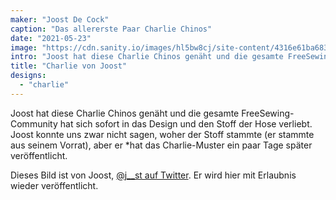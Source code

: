 ```yaml
---
maker: "Joost De Cock"
caption: "Das allererste Paar Charlie Chinos"
date: "2021-05-23"
image: "https://cdn.sanity.io/images/hl5bw8cj/site-content/4316e61ba68384487d5e6c1f6c50c3fc935ebdcb-600x800.jpg"
intro: "Joost hat diese Charlie Chinos genäht und die gesamte FreeSewing-Community hat sich sofort in das Design und den Stoff der Hose verliebt. Joost konnte uns zwar nicht sagen, woher der Stoff kam (er stammte aus seinem Vorrat), aber er veröffentlichte das Charlie-Muster ein paar Tage später."
title: "Charlie von Joost"
designs:
  - "charlie"
---
```



Joost hat diese Charlie Chinos genäht und die gesamte FreeSewing-Community hat sich sofort in das Design und den Stoff der Hose verliebt.  Joost konnte uns zwar nicht sagen, woher der Stoff stammte (er stammte aus seinem Vorrat), aber er *hat das Charlie-Muster ein paar Tage später veröffentlicht.

Dieses Bild ist von Joost, [@j__st auf Twitter](https://twitter.com/j__st). Er wird hier mit Erlaubnis wieder veröffentlicht.

